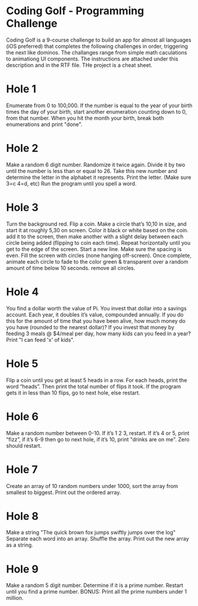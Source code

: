 Coding Golf - Programming Challenge
============

Coding Golf is a 9-course challenge to build an app for almost all languages (iOS preferred) that completes the following challenges in order, triggering the next like dominos. The challanges range from simple math caculations to animationg UI components. The instructions are attached under this description and in the RTF file. THe project is a cheat sheet.

# Hole 1

Enumerate from 0 to 100,000. If the number is equal to the year of your birth times the day of your birth, start another enumeration counting down to 0, from that number. When you hit the month your birth, break both enumerations and print "done".

# Hole 2

Make a random 6 digit number. Randomize it twice again. Divide it by two until the number is less than or equal to 26. Take this new number and determine the letter in the alphabet it represents. Print the letter. (Make sure 3=c 4=d, etc) Run the program until you spell a word.

# Hole 3

Turn the background red. Flip a coin. Make a circle that’s 10,10 in size, and start it at roughly 5,30 on screen. Color it black or white based on the coin. add it to the screen, then make another with a slight delay between each circle being added (flipping to coin each time). Repeat horizontally until you get to the edge of the screen. Start a new line. Make sure the spacing is even. Fill the screen with circles (none hanging off-screen). Once complete, animate each circle to fade to the color green & transparent over a random amount of time below 10 seconds. remove all circles.

# Hole 4

You find a dollar worth the value of Pi. You invest that dollar into a savings account. Each year, it doubles it’s value, compounded annually. If you do this for the amount of time that you have been alive, how much money do you have (rounded to the nearest dollar)? If you invest that money by feeding 3 meals @ $4/meal per day, how many kids can you feed in a year? Print "I can feed 'x' of kids".

# Hole 5

Flip a coin until you get at least 5 heads in a row. For each heads, print the word “heads”. Then print the total number of flips it took. If the program gets it in less than 10 flips, go to next hole, else restart.

# Hole 6

Make a random number between 0-10. If it’s 1 2 3, restart. If it’s 4 or 5, print “fizz”, if it’s 6-9 then go to next hole, if it’s 10, print "drinks are on me". Zero should restart.

# Hole 7 

Create an array of 10 random numbers under 1000, sort the array from smallest to biggest. 
Print out the ordered array. 

# Hole 8 

Make a string "The quick brown fox jumps swiftly jumps over the log" Separate each word into an array. Shuffle the array. Print out the new array as a string.

# Hole 9
Make a random 5 digit number. Determine if it is a prime number. Restart until you find a prime number. BONUS: Print all the prime numbers under 1 million.